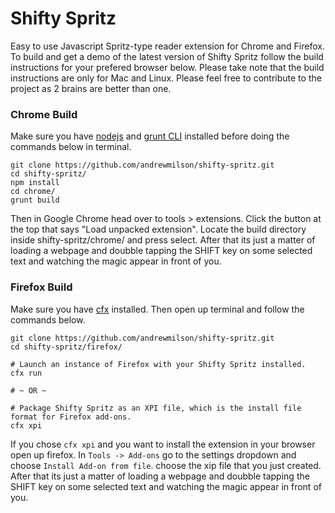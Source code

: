 Shifty Spritz
=============

Easy to use Javascript Spritz-type reader extension for Chrome and Firefox. To build and get a demo of the latest version of Shifty Spritz follow the build instructions for your prefered browser below. Please take note that the build instructions are only for Mac and Linux. Please feel free to contribute to the project as 2 brains are better than one.

### Chrome Build
Make sure you have [nodejs](http://nodejs.org/) and [grunt CLI](http://gruntjs.com/getting-started) installed before doing the commands below in terminal.

    git clone https://github.com/andrewmilson/shifty-spritz.git
    cd shifty-spritz/
    npm install
    cd chrome/
    grunt build

Then in Google Chrome head over to tools > extensions. Click the button at the top that says "Load unpacked extension". Locate the build directory inside shifty-spritz/chrome/ and press select. After that its just a matter of loading a webpage and doubble tapping the SHIFT key on some selected text and watching the magic appear in front of you.

### Firefox Build
Make sure you have [cfx](https://developer.mozilla.org/en-US/Add-ons/SDK/Tools/cfx) installed. Then open up terminal and follow the commands below.

    git clone https://github.com/andrewmilson/shifty-spritz.git
    cd shifty-spritz/firefox/

    # Launch an instance of Firefox with your Shifty Spritz installed.
    cfx run

    # ~ OR ~

    # Package Shifty Spritz as an XPI file, which is the install file format for Firefox add-ons.
    cfx xpi

If you chose `cfx xpi` and you want to install the extension in your browser open up firefox. In `Tools -> Add-ons` go to the settings dropdown and choose `Install Add-on from file`. choose the xip file that you just created. After that its just a matter of loading a webpage and doubble tapping the SHIFT key on some selected text and watching the magic appear in front of you.
